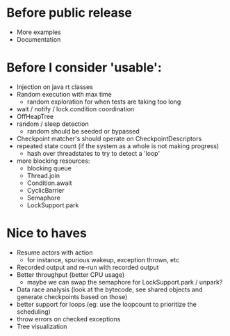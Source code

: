 # Before public release
- More examples
- Documentation

# Before I consider 'usable':
- Injection on java rt classes
- Random execution with max time 
  - random exploration for when tests are taking too long
- wait / notify / lock.condition coordination
- OffHeapTree
- random / sleep detection
  - random should be seeded or bypassed 
- Checkpoint matcher's should operate on CheckpointDescriptors
- repeated state count (if the system as a whole is not making progress)
  - hash over threadstates to try to detect a 'loop'
- more blocking resources:
  - blocking queue
  - Thread.join
  - Condition.await
  - CyclicBarrier
  - Semaphore
  - LockSupport.park

# Nice to haves
- Resume actors with action
  - for instance, spurious wakeup, exception thrown, etc
- Recorded output and re-run with recorded output
- Better throughput (better CPU usage) 
  - maybe we can swap the semaphore for LockSupport.park / unpark?
- Data race analysis (look at the bytecode, see shared objects and generate checkpoints based on those)
- better support for loops (eg: use the loopcount to prioritize the scheduling)
- throw errors on checked exceptions 
- Tree visualization 